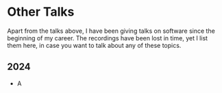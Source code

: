 # Other Talks

Apart from the talks above, I have been giving talks on software since the beginning of my career. The recordings have been lost in time, yet I list them here, in case you want to talk about any of these topics.

## 2024

- A
